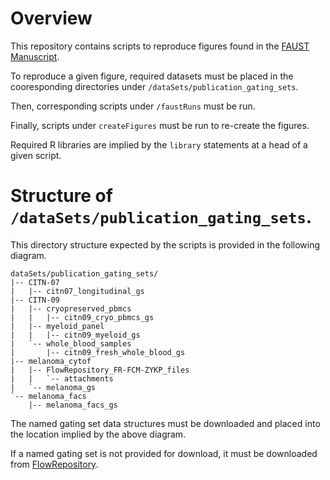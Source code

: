 # Overview

This repository contains scripts to reproduce figures found in the [FAUST Manuscript](https://www.biorxiv.org/content/10.1101/702118v2).

To reproduce a given figure, required datasets must be placed in the cooresponding directories under `/dataSets/publication_gating_sets`.

Then, corresponding scripts under `/faustRuns` must be run.

Finally, scripts under `createFigures` must be run to re-create the figures.

Required R libraries are implied by the `library` statements at a head of a given script.

# Structure of `/dataSets/publication_gating_sets`.

This directory structure expected by the scripts is provided in the following diagram.

```
dataSets/publication_gating_sets/
|-- CITN-07
|   |-- citn07_longitudinal_gs
|-- CITN-09
|   |-- cryopreserved_pbmcs
|   |   |-- citn09_cryo_pbmcs_gs
|   |-- myeloid_panel
|   |   |-- citn09_myeloid_gs
|   `-- whole_blood_samples
|       |-- citn09_fresh_whole_blood_gs
|-- melanoma_cytof
|   |-- FlowRepository_FR-FCM-ZYKP_files
|   |   `-- attachments
|   `-- melanoma_gs
`-- melanoma_facs
    |-- melanoma_facs_gs
```

The named gating set data structures must be downloaded and placed into the location implied by the above diagram.

If a named gating set is not provided for download, it must be downloaded from [FlowRepository](https://flowrepository.org/id/FR-FCM-ZYKP).



